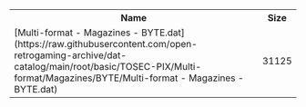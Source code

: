 <table>
<tr><th>Name</th><th>Size</th></tr>
<tr><td>
[Multi-format - Magazines - BYTE.dat](https://raw.githubusercontent.com/open-retrogaming-archive/dat-catalog/main/root/basic/TOSEC-PIX/Multi-format/Magazines/BYTE/Multi-format - Magazines - BYTE.dat)
</td><td>31125</td></tr>
</table>
